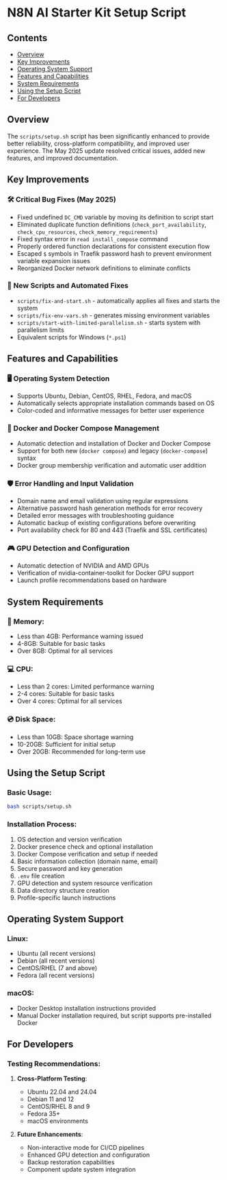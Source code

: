# N8N AI Starter Kit Setup Script

## Contents

- [Overview](#overview)
- [Key Improvements](#key-improvements)
- [Operating System Support](#operating-system-support)
- [Features and Capabilities](#features-and-capabilities)
- [System Requirements](#system-requirements)
- [Using the Setup Script](#using-the-setup-script)
- [For Developers](#for-developers)

## Overview

The `scripts/setup.sh` script has been significantly enhanced to provide better reliability, cross-platform compatibility, and improved user experience. The May 2025 update resolved critical issues, added new features, and improved documentation.

## Key Improvements

### 🛠️ Critical Bug Fixes (May 2025)

- Fixed undefined `DC_CMD` variable by moving its definition to script start
- Eliminated duplicate function definitions (`check_port_availability`, `check_cpu_resources`, `check_memory_requirements`)
- Fixed syntax error in `read install_compose` command
- Properly ordered function declarations for consistent execution flow
- Escaped `$` symbols in Traefik password hash to prevent environment variable expansion issues
- Reorganized Docker network definitions to eliminate conflicts

### 🚀 New Scripts and Automated Fixes

- `scripts/fix-and-start.sh` - automatically applies all fixes and starts the system
- `scripts/fix-env-vars.sh` - generates missing environment variables
- `scripts/start-with-limited-parallelism.sh` - starts system with parallelism limits
- Equivalent scripts for Windows (`*.ps1`)

## Features and Capabilities

### 🖥️ Operating System Detection

- Supports Ubuntu, Debian, CentOS, RHEL, Fedora, and macOS
- Automatically selects appropriate installation commands based on OS
- Color-coded and informative messages for better user experience

### 🐳 Docker and Docker Compose Management

- Automatic detection and installation of Docker and Docker Compose
- Support for both new (`docker compose`) and legacy (`docker-compose`) syntax
- Docker group membership verification and automatic user addition

### 🛡️ Error Handling and Input Validation

- Domain name and email validation using regular expressions
- Alternative password hash generation methods for error recovery
- Detailed error messages with troubleshooting guidance
- Automatic backup of existing configurations before overwriting
- Port availability check for 80 and 443 (Traefik and SSL certificates)

### 🎮 GPU Detection and Configuration

- Automatic detection of NVIDIA and AMD GPUs
- Verification of nvidia-container-toolkit for Docker GPU support
- Launch profile recommendations based on hardware

## System Requirements

### 💾 Memory:
- Less than 4GB: Performance warning issued
- 4-8GB: Suitable for basic tasks
- Over 8GB: Optimal for all services

### 💻 CPU:
- Less than 2 cores: Limited performance warning
- 2-4 cores: Suitable for basic tasks
- Over 4 cores: Optimal for all services

### 💿 Disk Space:
- Less than 10GB: Space shortage warning
- 10-20GB: Sufficient for initial setup
- Over 20GB: Recommended for long-term use

## Using the Setup Script

### Basic Usage:

```bash
bash scripts/setup.sh
```

### Installation Process:

1. OS detection and version verification
2. Docker presence check and optional installation
3. Docker Compose verification and setup if needed
4. Basic information collection (domain name, email)
5. Secure password and key generation
6. `.env` file creation
7. GPU detection and system resource verification
8. Data directory structure creation
9. Profile-specific launch instructions

## Operating System Support

### Linux:
- Ubuntu (all recent versions)
- Debian (all recent versions)
- CentOS/RHEL (7 and above)
- Fedora (all recent versions)

### macOS:
- Docker Desktop installation instructions provided
- Manual Docker installation required, but script supports pre-installed Docker

## For Developers

### Testing Recommendations:

1. **Cross-Platform Testing**:
   - Ubuntu 22.04 and 24.04
   - Debian 11 and 12
   - CentOS/RHEL 8 and 9
   - Fedora 35+
   - macOS environments

2. **Future Enhancements**:
   - Non-interactive mode for CI/CD pipelines
   - Enhanced GPU detection and configuration
   - Backup restoration capabilities
   - Component update system integration
